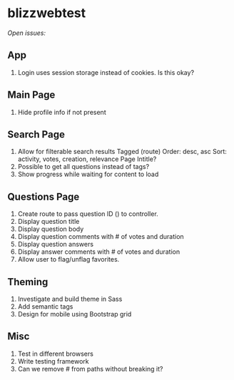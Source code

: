 blizzwebtest
============


*Open issues:*

App
--------
1. Login uses session storage instead of cookies. Is this okay?

Main Page
--------
1. Hide profile info if not present

Search Page
--------
1. Allow for filterable search results
    Tagged (route)
    Order: desc, asc
    Sort: activity, votes, creation, relevance
    Page
    Intitle?
2. Possible to get all questions instead of tags?
3. Show progress while waiting for content to load

Questions Page
--------
1.  Create route to pass question ID () to controller.
2. Display question title
3. Display question body
4. Display question comments with # of votes and duration
5. Display question answers
6. Display answer comments with # of votes and duration
7. Allow user to flag/unflag favorites.

Theming
--------
1. Investigate and build theme in Sass
2. Add semantic tags
3. Design for mobile using Bootstrap grid

Misc
--------
1. Test in different browsers
2. Write testing framework
3. Can we remove # from paths without breaking it?
